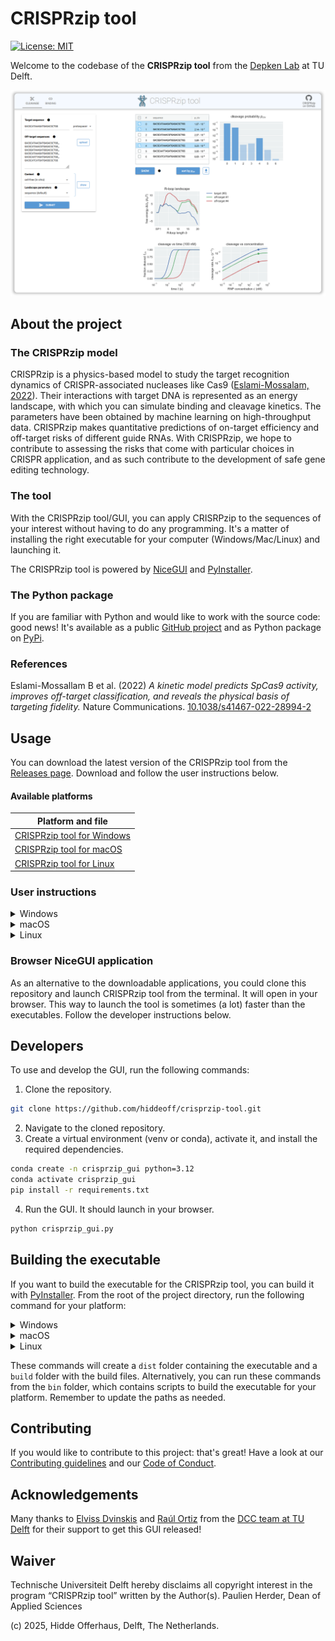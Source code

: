 # CRISPRzip tool
[![License: MIT](https://img.shields.io/badge/License-MIT-yellow.svg)](https://opensource.org/licenses/MIT)

Welcome to the codebase of the **CRISPRzip tool** from the [Depken Lab](https://depkenlab.tudelft.nl/) at TU
Delft.

![A screenshot of the CRISPRzip tool in action](img/Screenshot_border.png)

## About the project
### The CRISPRzip model
CRISPRzip is a physics-based model to study the target 
recognition dynamics of CRISPR-associated nucleases like Cas9
([Eslami-Mossalam, 2022](#references)). Their interactions with target DNA is represented 
as an energy landscape, with which you can simulate binding and cleavage
kinetics. The parameters have been obtained by machine learning on 
high-throughput data. CRISPRzip makes quantitative predictions of on-target 
efficiency and off-target risks of different guide RNAs. With CRISPRzip, we hope 
to contribute to assessing
the risks that come with particular choices in CRISPR application, and as such
contribute to the development of safe gene editing technology.

### The tool
With the CRISPRzip tool/GUI, you can apply CRISRPzip to the sequences of your 
interest without having to do any programming. It's a matter of installing the
right executable for your computer (Windows/Mac/Linux) and launching it.

The CRISPRzip tool is powered by [NiceGUI](https://nicegui.io/) and 
[PyInstaller](https://pyinstaller.org/en/stable/).

### The Python package
If you are familiar with Python and would like to work with the source code:
good news! It's available as a public [GitHub project](https://github.com/hiddeoff/crisprzip)
and as Python package on [PyPi](https://pypi.org/project/crisprzip/). 

### References
Eslami-Mossallam B et al. (2022) *A kinetic model predicts SpCas9 activity,
improves off-target classification, and reveals the physical basis of
targeting fidelity.* Nature Communications.
[10.1038/s41467-022-28994-2](https://doi.org/10.1038/s41467-022-28994-2)

## Usage
You can download the latest version of the CRISPRzip tool from the 
[Releases page](https://github.com/hiddeoff/crisprzip-tool/releases).
Download and follow the user instructions below.

#### Available platforms
| Platform and file |
|---------------|
| [CRISPRzip tool for Windows](https://surfdrive.surf.nl/files/index.php/s/6RryClcq5BG8hMV) |
| [CRISPRzip tool for macOS](https://surfdrive.surf.nl/files/index.php/s/hzAWS3RFbuZsKv7) |
| [CRISPRzip tool for Linux](https://surfdrive.surf.nl/files/index.php/s/xuPNep7Xw0t34ga)  |

### User instructions

<details>
  <summary>Windows</summary>

1. Download the Windows file an unzip it. You should see a file named `CRISPRzip.exe`.
2. Double-click on the `CRISPRzip.exe` file.
3. You might see a warning saying "Windows protected your PC". If so, click on "More info" indicated by the arrow in the image below:

<img src="img/win_screenshots/CRISPRzip_win_screenshot0.png" alt="win instructions image 0" width="500"/>

This message is expected. Windows displays this warning for applications that are not distributed through the Microsoft Store or not notarized by their developer program. Notarization requires an annual developer fee of 99 EUR. Rest assured, this does not indicate a problem with the application itself, but is a standard part of Microsoft security measures for software from outside the Microsoft Store.

4. To proceed, click on "Run anyway" indicated by the arrow in the image below:

<img src="img/win_screenshots/CRISPRzip_win_screenshot1.png" alt="win instructions image 1" width="500"/>

</details>

<details>
  <summary>macOS</summary>

1. Download the macOS file an unzip it. You should see a file named `CRISPRzip.app`.

*Note: The file extension may not be visible if your system is set to hide extensions.*

2. Double-click on the `CRISPRzip.app` file. You will see a message like this:

<img src="img/macos_screenshots/1.png" alt="macOS instructions image 1" width="300"/>

This message is expected. Apple displays this warning for applications that are not distributed through the Mac App Store or not notarized by their developer program. Notarization requires an annual developer fee of 99 EUR. Rest assured, this does not indicate a problem with the application itself, but is a standard part of Apple’s security measures for software from outside the App Store.

3. To proceed, open your "System Settings", go to "Privacy & Security", scroll down, and you will see this message:

<img src="img/macos_screenshots/2.png" alt="macOS instructions image 2" width="700"/>

click on "Open Anyway".

4. You will be then prompted with this window when opening the CRISPRzip tool:

<img src="img/macos_screenshots/3.png" alt="macOS instructions image 3" width="200"/>

click on "Open Anyway".

5. Enter your password.

<img src="img/macos_screenshots/4.png" alt="macOS instructions image 4" width="200"/>

6. CRISPRzip tool will now run as a standard app, and you will not need to repeat these steps for future launches.

<img src="img/macos_screenshots/5.png" alt="macOS instructions image 5" width="700"/>
<img src="img/macos_screenshots/6.png" alt="macOS instructions image 6" width="700"/>

</details>

<details>
  <summary>Linux</summary>

1. Download the Linux file an unzip it. You should see a file named `CRISPRzip`.
2. Double-click on the `CRISPRzip` file.
3. You might see a warning that it is not from a trusted publisher. Allow it to run.

</details>

### Browser NiceGUI application
As an alternative to the downloadable applications, you could clone this
repository and launch CRISPRzip tool from the terminal. It will open in your
browser. This way to launch the tool is sometimes (a lot) faster than the 
executables. Follow the developer instructions below.

## Developers
To use and develop the GUI, run the following commands:
1. Clone the repository.
```bash
git clone https://github.com/hiddeoff/crisprzip-tool.git
```
2. Navigate to the cloned repository.
3. Create a virtual environment (venv or conda), activate it, and install the required dependencies.
```bash
conda create -n crisprzip_gui python=3.12
conda activate crisprzip_gui
pip install -r requirements.txt
```
4.  Run the GUI. It should launch in your browser.
```bash
python crisprzip_gui.py
```

## Building the executable
If you want to build the executable for the CRISPRzip tool, you can build it with [PyInstaller](https://pyinstaller.org/en/stable/). From the root of the project directory, run the following command for your platform:

<details>
  <summary>Windows</summary>

```bash
pyinstaller crisprzip_gui.py ^
    --name CRISPRzip ^
    --onefile ^
    --windowed ^
    --add-data "%VENV_PATH%\Lib\site-packages\nicegui\static;nicegui/static" ^
    --add-data "%VENV_PATH%\Lib\site-packages\latex2mathml\;latex2mathml" ^
    --collect-all nicegui ^
    --collect-all crisprzip ^
    --collect-all matplotlib ^
    --collect-all numpy ^
    --collect-all pandas ^
    --hidden-import uvicorn.logging
```
- Important: Set `%VENV_PATH%` with the appropriate path to your system!
</details>

<details>
  <summary>macOS</summary>

```bash
pyinstaller crisprzip_gui.py \
  --name CRISPRzip \
  --windowed \
  --onedir \
  --add-data "/path/to/your/venv/lib/python3.12/site-packages/nicegui:nicegui/static" \
  --add-data "/path/to/your/venv/lib/python3.12/site-packages/latex2mathml:latex2mathml" \
  --collect-all nicegui \
  --collect-all crisprzip \
  --collect-all matplotlib \
  --collect-all numpy \
  --collect-all pandas \
  --hidden-import uvicorn.logging
```
- Important: Replace the paths with the correct ones for your system!

</details>

<details>
  <summary>Linux</summary>

```bash
pyinstaller crisprzip_gui.py \
  --name CRISPRzip \
  --windowed \
  --onefile \
  --add-data "$lib_path/site-packages/nicegui:nicegui/static" \
  --add-data "$lib_path/site-packages/latex2mathml:latex2mathml" \
  --collect-all nicegui \
  --collect-all crisprzip \
  --collect-all matplotlib \
  --collect-all numpy \
  --collect-all pandas \
  --collect-all qtpy \
  --hidden-import uvicorn.logging \
  --hidden-import PySide6.QtWebEngineWidgets \
  --exclude-module gi --exclude-module PyGObject --exclude-module gtk
```
- Important: Set the `lib_path` variable with the correct path to your system!

</details>

These commands will create a `dist` folder containing the executable and a `build` folder with the build files. Alternatively, you can run these commands from the `bin` folder, which contains scripts to build the executable for your platform. Remember to update the paths as needed.

## Contributing
If you would like to contribute to this project: that's great! Have a look at our 
[Contributing guidelines](./CONTRIBUTING.md) and our [Code of Conduct](./CODE_OF_CONDUCT.md).

## Acknowledgements
Many thanks to [Elviss Dvinskis](https://github.com/edvinskis) and 
[Raúl Ortiz](https://github.com/rortizmerino) from the [DCC team at TU Delft](https://www.tudelft.nl/en/library/support/library-for-researchers/setting-up-research/dcc)
for their support to get this GUI released!

## Waiver
Technische Universiteit Delft hereby disclaims all copyright interest in the
program “CRISPRzip tool” written by the Author(s).
Paulien Herder, Dean of Applied Sciences

(c) 2025, Hidde Offerhaus, Delft, The Netherlands.
